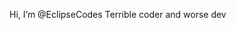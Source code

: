 Hi, I’m @EclipseCodes
Terrible coder and worse dev 

<!---
EclipseCodes/EclipseCodes is a ✨ special ✨ repository because its `README.md` (this file) appears on your GitHub profile.
You can click the Preview link to take a look at your changes.
--->
